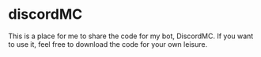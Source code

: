 # discordMC
This is a place for me to share the code for my bot, DiscordMC. If you want to use it, feel free to download the code for your own leisure.
